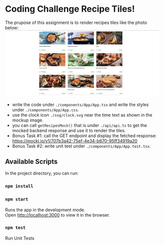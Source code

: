 # Coding Challenge Recipe Tiles!

The prupose of this assignment is to render recipes tiles like the photo below: ![screenshot](./public/Rezepte-Kacheln-screenshot.png)

- write the code under `./components/App/App.tsx` and write the styles under `./components/App/App.css`.
- use the clock icon `./svg/clock.svg` near the time text as shown in the mockup image.
- you can call `getRecipesMock()` that is under `./api/api.ts` to get the mocked backend response and use it to render the tiles.
- Bonus Task #1: call the GET endpoint and display the fetched response: https://mocki.io/v1/707b3a42-75ef-4e34-b670-95ff34919a20
- Bonus Task #2: write unit test under `./components/App/App.test.tsx`.

## Available Scripts

In the project directory, you can run:

### `npm install`

### `npm start`

Runs the app in the development mode.\
Open [http://localhost:3000](http://localhost:3000) to view it in the browser.

### `npm test`

Run Unit Tests
